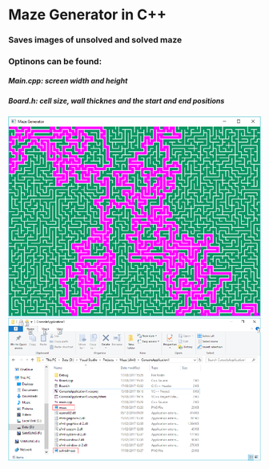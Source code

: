 # Maze Generator in C++

### Saves images of unsolved and solved maze

### Optinons can be found:
##### Main.cpp: screen width and height
##### Board.h: cell size, wall thicknes and the start and end positions

![Alt text](/mazegen2.png?raw=true "Maze Done2")
![Alt text](/imagegen.png?raw=true "Maze Done")
